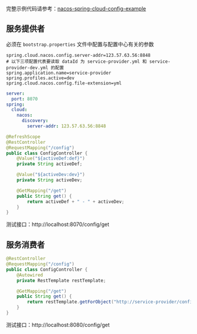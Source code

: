 完整示例代码请参考：[nacos-spring-cloud-config-example](https://github.com/nacos-group/nacos-examples/tree/master/nacos-spring-cloud-example/nacos-spring-cloud-config-example)

## 服务提供者

必须在 `bootstrap.properties` 文件中配置与配置中心有关的参数

```properties
spring.cloud.nacos.config.server-addr=123.57.63.56:8848
# 以下三项配置代表要读取 dataId 为 service-provider.yml 和 service-provider-dev.yml 的配置
spring.application.name=service-provider
spring.profiles.active=dev
spring.cloud.nacos.config.file-extension=yml
```

```yaml
server:
  port: 8070
spring:
  cloud:
    nacos:
      discovery:
        server-addr: 123.57.63.56:8848
```

```java
@RefreshScope
@RestController
@RequestMapping("/config")
public class ConfigController {
    @Value("${activeDef:def}")
    private String activeDef;

    @Value("${activeDev:dev}")
    private String activeDev;

    @GetMapping("/get")
    public String get() {
        return activeDef + " - " + activeDev;
    }
}
```

测试接口：http://localhost:8070/config/get

## 服务消费者

```java
@RestController
@RequestMapping("/config")
public class ConfigController {
    @Autowired
    private RestTemplate restTemplate;

    @GetMapping("/get")
    public String get() {
        return restTemplate.getForObject("http://service-provider/config/get", String.class);
    }
}
```

测试接口：http://localhost:8080/config/get

